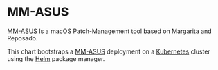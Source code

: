 # MM-ASUS

[MM-ASUS]() Is a macOS Patch-Management tool based on Margarita and Reposado.

This chart bootstraps a [MM-ASUS]() deployment on a [Kubernetes](http://kubernetes.io) cluster using the [Helm](https://helm.sh) package manager.
